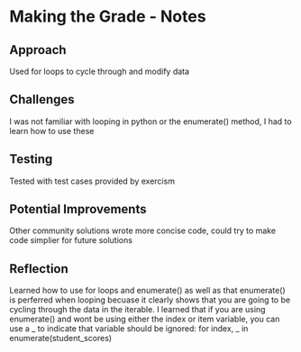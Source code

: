 # Making the Grade - Notes

## Approach
Used for loops to cycle through and modify data

## Challenges
I was not familiar with looping in python or the enumerate() method, I had to learn how to use these

## Testing
Tested with test cases provided by exercism

## Potential Improvements
Other community solutions wrote more concise code, could try to make code simplier for future solutions

## Reflection
Learned how to use for loops and enumerate() as well as that enumerate() is perferred when looping becuase it clearly shows that you are going to be cycling through the data in the iterable. I learned that if you are using enumerate() and wont be using either the index or item variable, you can use a _ to indicate that variable should be ignored: for index, _ in enumerate(student_scores)